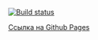 [![Build status](https://ci.appveyor.com/api/projects/status/vcj6cju00ma7wkls?svg=true)](https://ci.appveyor.com/project/Vitaly93232/ahj-hw6-t1)

[Ссылка на Github Pages](https://ravenrvs.github.io/AHJ_HW6_T1/)